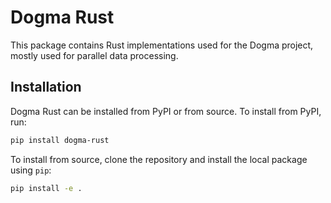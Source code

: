 # Dogma Rust
This package contains Rust implementations used for the Dogma project, mostly used for parallel data processing.

## Installation
Dogma Rust can be installed from PyPI or from source. To install from PyPI, run:
```bash
pip install dogma-rust
```


To install from source, clone the repository and install the local package using `pip`:
```bash
pip install -e .
```